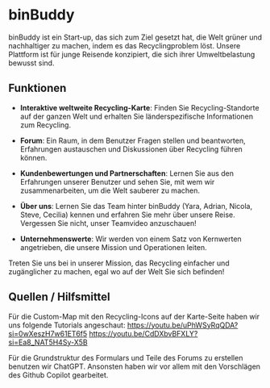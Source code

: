 # binBuddy

binBuddy ist ein Start-up, das sich zum Ziel gesetzt hat, die Welt grüner und nachhaltiger zu machen, indem es das Recyclingproblem löst. Unsere Plattform ist für junge Reisende konzipiert, die sich ihrer Umweltbelastung bewusst sind.

## Funktionen

- **Interaktive weltweite Recycling-Karte**: Finden Sie Recycling-Standorte auf der ganzen Welt und erhalten Sie länderspezifische Informationen zum Recycling.

- **Forum**: Ein Raum, in dem Benutzer Fragen stellen und beantworten, Erfahrungen austauschen und Diskussionen über Recycling führen können.

- **Kundenbewertungen und Partnerschaften**: Lernen Sie aus den Erfahrungen unserer Benutzer und sehen Sie, mit wem wir zusammenarbeiten, um die Welt sauberer zu machen.

- **Über uns**: Lernen Sie das Team hinter binBuddy (Yara, Adrian, Nicola, Steve, Cecilia) kennen und erfahren Sie mehr über unsere Reise. Vergessen Sie nicht, unser Teamvideo anzuschauen!

- **Unternehmenswerte**: Wir werden von einem Satz von Kernwerten angetrieben, die unsere Mission und Operationen leiten.

Treten Sie uns bei in unserer Mission, das Recycling einfacher und zugänglicher zu machen, egal wo auf der Welt Sie sich befinden!


## Quellen / Hilfsmittel

Für die Custom-Map mit den Recycling-Icons auf der Karte-Seite haben wir uns folgende Tutorials angeschaut: 
https://youtu.be/uPhWSyRqQDA?si=0wXeszH7w61ET6f5
https://youtu.be/CdDXbvBFXLY?si=Ea8_NAT5H4Sy-X5B

Für die Grundstruktur des Formulars und Teile des Forums zu erstellen benutzen wir ChatGPT.
Ansonsten haben wir vor allem mit den Vorschlägen des Github Copilot gearbeitet.

